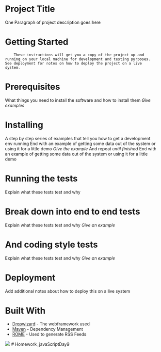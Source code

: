 # **Project Title**
One Paragraph of project description goes here
# **Getting Started**
        These instructions will get you a copy of the project up and running on your local machine for development and testing purposes. See deployment for notes on how to deploy the project on a live system.
# **Prerequisites**
What things you need to install the software and how to install them
*Give examples*
# **Installing**
A step by step series of examples that tell you how to get a development env running End with an example of getting some data out of the system or using it for a little demo
*Give the example*
And repeat
*until finished*
End with an example of getting some data out of the system or using it for a little demo
# **Running the tests**
Explain what these tests test and why
# **Break down into end to end tests**
Explain what these tests test and why
*Give an example*
# **And coding style tests**
Explain what these tests test and why
*Give an example*
# **Deployment**
Add additional notes about how to deploy this on a live system
# **Built With**
+ [Dropwizard](http://www.dropwizard.io/1.0.2/docs/) - The webframework used
+ [Maven](https://maven.apache.org/) - Dependency Management
+ [ROME](https://rometools.github.io/rome/) - Used to generate RSS Feeds

![](https://travel.mthai.com/app/uploads/2019/03/phuket-cover.jpg)
    # Homework_javaScriptDay9
